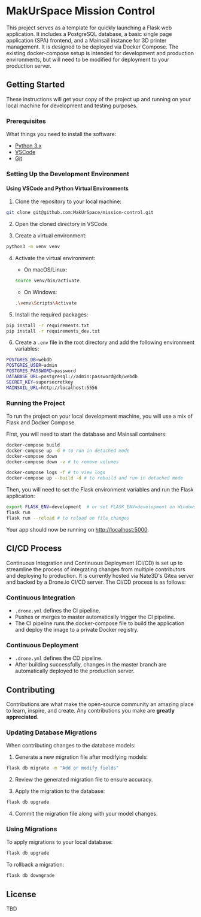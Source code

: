 
# MakUrSpace Mission Control

This project serves as a template for quickly launching a Flask web application. It includes a PostgreSQL database, a basic single page application (SPA) frontend, and a Mainsail instance for 3D printer management. It is designed to be deployed via Docker Compose. The existing docker-compose setup is intended for development and production environments, but will need to be modified for deployment to your production server.

## Getting Started

These instructions will get your copy of the project up and running on your local machine for development and testing purposes.

### Prerequisites

What things you need to install the software:

- [Python 3.x](https://www.python.org/downloads/)
- [VSCode](https://code.visualstudio.com/download)
- [Git](https://git-scm.com/downloads)

### Setting Up the Development Environment

#### Using VSCode and Python Virtual Environments

1. Clone the repository to your local machine:
```sh
git clone git@github.com:MakUrSpace/mission-control.git
```

2. Open the cloned directory in VSCode.

3. Create a virtual environment:
```sh
python3 -m venv venv
```

4. Activate the virtual environment:
   - On macOS/Linux:
   ```sh
   source venv/bin/activate
   ```
   - On Windows:
   ```sh
   .\venv\Scripts\Activate
   ```

5. Install the required packages:
```sh
pip install -r requirements.txt
pip install -r requirements_dev.txt
```

6. Create a `.env` file in the root directory and add the following environment variables:
```sh
POSTGRES_DB=webdb
POSTGRES_USER=admin
POSTGRES_PASSWORD=password
DATABASE_URL=postgresql://admin:password@db/webdb
SECRET_KEY=supersecretkey
MAINSAIL_URL=http://localhost:5556
```

### Running the Project

To run the project on your local development machine, you will use a mix of Flask and Docker Compose. 

First, you will need to start the database and Mainsail containers:

```sh
docker-compose build
docker-compose up -d # to run in detached mode
docker-compose down
docker-compose down -v # to remove volumes

docker-compose logs -f # to view logs
docker-compose up --build -d # to rebuild and run in detached mode
```

Then, you will need to set the Flask environment variables and run the Flask application:

```sh
export FLASK_ENV=development  # or set FLASK_ENV=development on Windows
flask run
flask run --reload # to reload on file changes
```

Your app should now be running on [http://localhost:5000](http://localhost:5000).

## CI/CD Process

Continuous Integration and Continuous Deployment (CI/CD) is set up to streamline the process of integrating changes from multiple contributors and deploying to production. It is currently hosted via Nate3D's Gitea server and backed by a Drone.io CI/CD server. The CI/CD process is as follows:

### Continuous Integration

- `.drone.yml` defines the CI pipeline.
- Pushes or merges to master automatically trigger the CI pipeline.
- The CI pipeline runs the docker-compose file to build the application and deploy the image to a private Docker registry.

### Continuous Deployment

- `.drone.yml` defines the CD pipeline.
- After building successfully, changes in the master branch are automatically deployed to the production server.

## Contributing

Contributions are what make the open-source community an amazing place to learn, inspire, and create. Any contributions you make are **greatly appreciated**.

### Updating Database Migrations

When contributing changes to the database models:

1. Generate a new migration file after modifying models:
```sh
flask db migrate -m "Add or modify fields"
```

2. Review the generated migration file to ensure accuracy.

3. Apply the migration to the database:
```sh
flask db upgrade
```

4. Commit the migration file along with your model changes.

### Using Migrations

To apply migrations to your local database:

```sh
flask db upgrade
```

To rollback a migration:

```sh
flask db downgrade
```


## License

TBD

